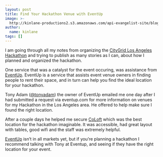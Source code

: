 ```yaml
---
layout: post
title: Find Your Hackathon Venue with EventUp
image: >-
  http://kinlane-productions2.s3.amazonaws.com/api-evangelist-site/blog/Eventuplogo.png
author:
  name: kinlane
tags: []
---
```

I am going through all my notes from organizing the [CityGrid Los Angeles Hackathon](http://www.citygridmedia.com/developer/blog/citygrid-hackathon-los-angeles-is-a-wrap/ "CityGrid Los angeles Hackathon") and trying to publish as many stories as I can, about how I planned and organized the hackathon.

One service that was a catalyst for the event occuring, was assistance from [EventUp](http://eventup.com/ "EventUp"). EventUp is a service that assists event venue owners in finding people to rent their space, and in turn can help you find the ideal location for your hackathon. 

Tony Adam ([@tonyadam](https://twitter.com/#!/tonyadam "@tonyadam")) the owner of EventUp emailed me one day after I had submitted a request via eventup.com for more information on venues for my Hackathon in the Los Angeles area. He offered to help make sure I found the right location.

After a couple days he helped me secure [CoLoft](http://www.coloft.com/) which was the best location for the hackathon imaginable. It was accessible, had great layout with tables, good wifi and the staff was extremely helpful.

[EventUp](http://eventup.com/ "EventUp") isn’t in all markets yet, but if you’re planning a hackathon I recommend talking with Tony at Eventup, and seeing if they have the right location for your event.